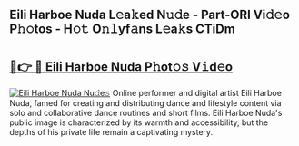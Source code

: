 ## Eili Harboe Nuda L𝚎a𝚔ed N𝚞𝚍e - Part-ORI Vi𝚍𝚎o P𝚑𝚘tos - H𝚘𝚝 O𝚗𝚕yf𝚊ns L𝚎a𝚔s CTiDm

# <h2><a href="http://kf0upbp.oniu.top/?m=Eili+Harboe+Nuda">🔗👉 🔴 Eili Harboe Nuda P𝚑ot𝚘𝚜 V𝚒d𝚎o</a></h2>

[![Eili Harboe Nuda Nu𝚍e𝚜](https://i.imgur.com/0qMVB7G.gif)](http://kf0upbp.oniu.top/?m=Eili+Harboe+Nuda)
Online performer and digital artist Eili Harboe Nuda, famed for creating and distributing dance and lifestyle content via solo and collaborative dance routines and short films. Eili Harboe Nuda's public image is characterized by its warmth and accessibility, but the depths of his private life remain a captivating mystery.  
